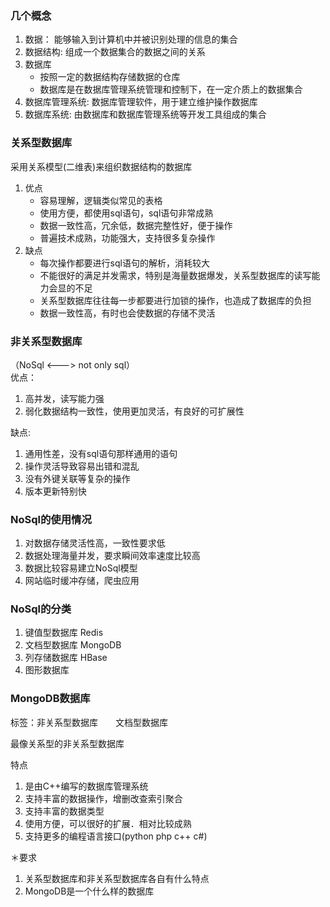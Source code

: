 
### 几个概念
1. 数据： 能够输入到计算机中并被识别处理的信息的集合
2. 数据结构: 组成一个数据集合的数据之间的关系
3. 数据库  
	- 按照一定的数据结构存储数据的仓库  
    - 数据库是在数据库管理系统管理和控制下，在一定介质上的数据集合  
4. 数据库管理系统: 数据库管理软件，用于建立维护操作数据库
5. 数据库系统: 由数据库和数据库管理系统等开发工具组成的集合


### 关系型数据库

采用关系模型(二维表)来组织数据结构的数据库  

1. 优点  
	- 容易理解，逻辑类似常见的表格  
    - 使用方便，都使用sql语句，sql语句非常成熟  
    - 数据一致性高，冗余低，数据完整性好，便于操作  
    - 普遍技术成熟，功能强大，支持很多复杂操作      
2. 缺点  
	- 每次操作都要进行sql语句的解析，消耗较大  
    - 不能很好的满足并发需求，特别是海量数据爆发，关系型数据库的读写能力会显的不足  
    - 关系型数据库往往每一步都要进行加锁的操作，也造成了数据库的负担  
    - 数据一致性高，有时也会使数据的存储不灵活  

### 非关系型数据库

（NoSql  <---> not only sql）  
优点：   
1. 高并发，读写能力强   
2. 弱化数据结构一致性，使用更加灵活，有良好的可扩展性   

缺点: 			
1. 通用性差，没有sql语句那样通用的语句   
2. 操作灵活导致容易出错和混乱   
3. 没有外键关联等复杂的操作   
4. 版本更新特别快   

### NoSql的使用情况

1. 对数据存储灵活性高，一致性要求低
2. 数据处理海量并发，要求瞬间效率速度比较高
3. 数据比较容易建立NoSql模型
4. 网站临时缓冲存储，爬虫应用


### NoSql的分类
1. 键值型数据库
    Redis
2. 文档型数据库
    MongoDB
3. 列存储数据库
    HBase
4. 图形数据库

### MongoDB数据库

标签：非关系型数据库　　文档型数据库　  

最像关系型的非关系型数据库   

特点   

1. 是由C++编写的数据库管理系统   
2. 支持丰富的数据操作，增删改查索引聚合   
3. 支持丰富的数据类型   
4. 使用方便，可以很好的扩展．相对比较成熟   
5. 支持更多的编程语言接口(python php c++ c#)   

＊要求   

1. 关系型数据库和非关系型数据库各自有什么特点   
2. MongoDB是一个什么样的数据库   